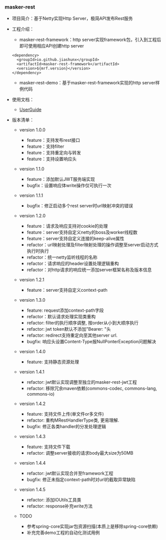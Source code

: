 
### masker-rest

- 项目简介：基于Netty实现Http Server，极简API发布Rest服务

- 工程介绍：

   - masker-rest-framework：http server实现framework包，引入到工程后即可使用相应API创建http server

   ```text
   <dependency>
     <groupId>io.github.jiashunx</groupId>
     <artifactId>masker-rest-framework</artifactId>
     <version>${mrf.version}</version>
   </dependency>
   ```

   - masker-rest-demo：基于masker-rest-framework实现的http server样例代码

- 使用文档：

   - [UserGuide](./docs/UserGuide.md)

- 版本清单：

   - version 1.0.0
      - feature：支持发布rest接口
      - feature：支持filter
      - feature：支持重定向与转发
      - feature：支持设置响应头
   - version 1.1.0
      - feature：添加默认JWT服务端实现
      - bugfix：设置响应体write操作仅可执行一次
   - version 1.1.1
      - bugfix：修正启动多个rest server时url映射冲突的错误
   - version 1.2.0
      - feature：请求及响应支持对cookie的处理
      - feature：server支持自定义netty的boss及worker线程数
      - feature：server支持自定义连接的keep-alive属性
      - refactor：url映射处理及filter映射处理的操作调整至server启动方式执行时执行
      - refactor：统一netty监听线程的名称
      - refactor：请求响应的header设置处理逻辑重构
      - refactor：对http请求的响应统一添加server框架名称及版本信息
   - version 1.2.1
      - feature：server支持自定义context-path
   - version 1.3.0
      - feature: request添加context-path字段
      - refactor：默认请求处理实现类重构
      - refactor: filter的执行顺序调整, 按order从小到大顺序执行
      - refactor: jwt token默认不添加"Bearer: "头
      - refactor: redirect支持重定向至其他server url.
      - bugfix: 响应头设置Content-Type报NullPonterException问题解决
   - version 1.4.0
      - feature: 支持静态资源处理
   - version 1.4.1
      - refactor: jwt默认实现调整至独立的masker-rest-jwt工程
      - refactor: 移除冗余maven依赖(commons-codec, commons-lang, commons-io)
   - version 1.4.2
      - feature: 支持文件上传(单文件or多文件)
      - refactor: 重构MRestHandlerType类, 更易理解.
      - bugfix: 修正各类handler的分发处理逻辑
   - version 1.4.3
      - feature: 支持文件下载
      - refactor: 调整server接收的请求body最大size为50MB
   - version 1.4.4
      - refactor: jwt默认实现合并至framework工程
      - bugfix: 修正未指定context-path时对url的截取异常缺陷
   - version 1.4.5
      - refactor: 添加IOUtils工具类
      - refactor: response补充write方法

   - TODO
      - 参考spring-core实现jar包资源扫描(本质上是移除spring-core依赖)
      - 补充完善demo工程的自动化测试用例
